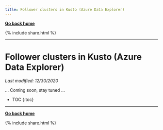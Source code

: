 ```yaml
---
title: Follower clusters in Kusto (Azure Data Explorer)
---
```

**[Go back home](../index.md)**

{% include  share.html %}

---

# Follower clusters in Kusto (Azure Data Explorer)

*Last modified: 12/30/2020*

... Coming soon, stay tuned ...

* TOC
{:toc}

---

**[Go back home](../index.md)**

{% include  share.html %}